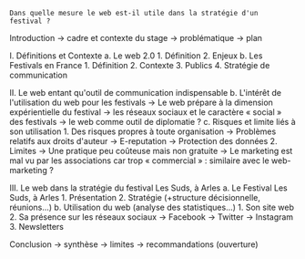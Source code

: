 
	Dans quelle mesure le web est-il utile dans la stratégie d'un festival ?

Introduction
→ cadre et contexte du stage
→ problématique
→ plan

I. Définitions et Contexte
  a. Le web 2.0
    1. Définition
    2. Enjeux
  b. Les Festivals en France
    1. Définition
    2. Contexte
    3. Publics
    4. Stratégie de communication
    
II. Le web entant qu'outil de communication indispensable
	b. L'intérêt de l'utilisation du web pour les festivals
			→ Le web prépare à la dimension expérientielle du festival
			→ les réseaux sociaux et le caractère « social » des festivals
			→ le web comme outil de diplomatie ?
	c. Risques et limite liés à son utilisation
		1. Des risques propres à toute organisation
			→ Problèmes relatifs aux droits d'auteur
			→ E-reputation
      → Protection des données
		2. Limites
			→ Une pratique peu coûteuse mais non gratuite
			→ Le marketing est mal vu par les associations car trop « commercial » : similaire avec le web-marketing ?

III. Le web dans la stratégie du festival Les Suds, à Arles
	a. Le Festival Les Suds, à Arles
		1. Présentation
		2. Stratégie (+structure décisionnelle, réunions...)
	b. Utilisation du web (analyse des statistiques...)
		1. Son site web 
		2. Sa présence sur les réseaux sociaux
		  → Facebook
      → Twitter
      → Instagram
		3. Newsletters

Conclusion
	→ synthèse
	→ limites
	→ recommandations (ouverture)
